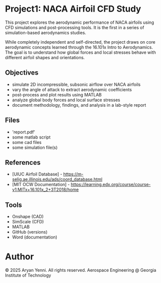 # Project1: NACA Airfoil CFD Study
This project explores the aerodynamic performance of NACA airfoils using CFD simulations and post-processing tools. It is the first in a series of simulation-based aerodynamics studies.

While completely independent and self-directed, the project draws on core aerodynamic concepts learned through the 16.101x Intro to Aerodynamics. The goal is to understand how global forces and local stresses behave with different airfoil shapes and orientations.


## Objectives
- simulate 2D incompressible, subsonic airflow over NACA airfoils
- vary the angle of attack to extract aerodynamic coefficients
- post-process and plot results using MATLAB
- analyze global body forces and local surface stresses
- document methodology, findings, and analysis in a lab-style report

## Files
- 'report.pdf'
- some matlab script
- some cad files
- some simulation file(s)

## References
- [UIUC Airfoil Database] - https://m-selig.ae.illinois.edu/ads/coord_database.html
- [MIT OCW Documentation] - https://learning.edx.org/course/course-v1:MITx+16.101x_2+3T2018/home

## Tools
- Onshape (CAD)
- SimScale (CFD)
- MATLAB
- GitHub (versions)
- Word (documentation)

# Author
© 2025 Aryan Yenni. All rights reserved.
Aerospace Engineering @ Georgia Institute of Technology
